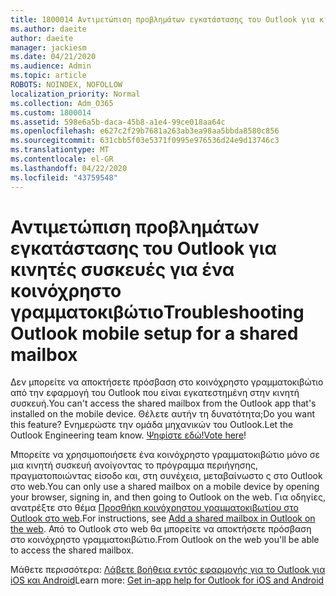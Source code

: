 ```yaml
---
title: 1800014 Αντιμετώπιση προβλημάτων εγκατάστασης του Outlook για κινητές συσκευές για ένα κοινόχρηστο γραμματοκιβώτιο
ms.author: daeite
author: daeite
manager: jackiesm
ms.date: 04/21/2020
ms.audience: Admin
ms.topic: article
ROBOTS: NOINDEX, NOFOLLOW
localization_priority: Normal
ms.collection: Adm_O365
ms.custom: 1800014
ms.assetid: 598e6a5b-daca-45b8-a1e4-99ce018aa64c
ms.openlocfilehash: e627c2f29b7681a263ab3ea98aa5bbda8580c856
ms.sourcegitcommit: 631cbb5f03e5371f0995e976536d24e9d13746c3
ms.translationtype: MT
ms.contentlocale: el-GR
ms.lasthandoff: 04/22/2020
ms.locfileid: "43759548"
---
```

# <a name="troubleshooting-outlook-mobile-setup-for-a-shared-mailbox"></a><span data-ttu-id="b7faf-102">Αντιμετώπιση προβλημάτων εγκατάστασης του Outlook για κινητές συσκευές για ένα κοινόχρηστο γραμματοκιβώτιο</span><span class="sxs-lookup"><span data-stu-id="b7faf-102">Troubleshooting Outlook mobile setup for a shared mailbox</span></span>

<span data-ttu-id="b7faf-103">Δεν μπορείτε να αποκτήσετε πρόσβαση στο κοινόχρηστο γραμματοκιβώτιο από την εφαρμογή του Outlook που είναι εγκατεστημένη στην κινητή συσκευή.</span><span class="sxs-lookup"><span data-stu-id="b7faf-103">You can't access the shared mailbox from the Outlook app that's installed on the mobile device.</span></span> <span data-ttu-id="b7faf-104">Θέλετε αυτήν τη δυνατότητα;</span><span class="sxs-lookup"><span data-stu-id="b7faf-104">Do you want this feature?</span></span> <span data-ttu-id="b7faf-105">Ενημερώστε την ομάδα μηχανικών του Outlook.</span><span class="sxs-lookup"><span data-stu-id="b7faf-105">Let the Outlook Engineering team know.</span></span> <span data-ttu-id="b7faf-106">[Ψηφίστε εδώ!](https://go.microsoft.com/fwlink/?linked=862116)</span><span class="sxs-lookup"><span data-stu-id="b7faf-106">[Vote here](https://go.microsoft.com/fwlink/?linked=862116)!</span></span>
  
<span data-ttu-id="b7faf-107">Μπορείτε να χρησιμοποιήσετε ένα κοινόχρηστο γραμματοκιβώτιο μόνο σε μια κινητή συσκευή ανοίγοντας το πρόγραμμα περιήγησης, πραγματοποιώντας είσοδο και, στη συνέχεια, μεταβαίνωστο ς στο Outlook στο web.</span><span class="sxs-lookup"><span data-stu-id="b7faf-107">You can only use a shared mailbox on a mobile device by opening your browser, signing in, and then going to Outlook on the web.</span></span> <span data-ttu-id="b7faf-108">Για οδηγίες, ανατρέξτε στο θέμα [Προσθήκη κοινόχρηστου γραμματοκιβωτίου στο Outlook στο web](https://support.office.com/article/add-a-shared-mailbox-to-outlook-on-the-web-98b5a90d-4e38-415d-a030-f09a4cd28207).</span><span class="sxs-lookup"><span data-stu-id="b7faf-108">For instructions, see [Add a shared mailbox in Outlook on the web](https://support.office.com/article/add-a-shared-mailbox-to-outlook-on-the-web-98b5a90d-4e38-415d-a030-f09a4cd28207).</span></span> <span data-ttu-id="b7faf-109">Από το Outlook στο web θα μπορείτε να αποκτήσετε πρόσβαση στο κοινόχρηστο γραμματοκιβώτιο.</span><span class="sxs-lookup"><span data-stu-id="b7faf-109">From Outlook on the web you'll be able to access the shared mailbox.</span></span>
  
<span data-ttu-id="b7faf-110">Μάθετε περισσότερα: [Λάβετε βοήθεια εντός εφαρμογής για το Outlook για iOS και Android](https://support.office.com/article/Get-in-app-help-for-Outlook-for-iOS-and-Android-218a22d1-9fa5-4889-b689-de1c63493243)</span><span class="sxs-lookup"><span data-stu-id="b7faf-110">Learn more: [Get in-app help for Outlook for iOS and Android](https://support.office.com/article/Get-in-app-help-for-Outlook-for-iOS-and-Android-218a22d1-9fa5-4889-b689-de1c63493243)</span></span>
  

